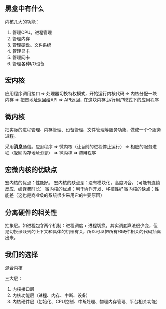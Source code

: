 ## 黑盒中有什么
内核几大的功能：
1. 管理CPU。进程管理
2. 管理内存
3. 管理硬盘。文件系统
4. 管理显卡
5. 管理网卡
6. 管理各种I/O设备

## 宏内核
应用程序调用接口 => 处理器切换特权模式，开始运行内核代码 => 内核分配一块内存 => 把首地址返回给API => API返回，在这块内存,运行用户模式下的应用程序

## 微内核
把实际的进程管理、内存管理、设备管理、文件管理等服务功能，做成一个个服务进程。

采用**消息**通信。应用程序 => 微内核（让当前的进程停止运行） => 相应的服务进程（返回内存地址消息） => 微内核 => 应用程序

## 宏微内核的优缺点
宏内核的优点：性能好。
宏内核的缺点是：没有模块化，高度耦合。（可能有连锁反应、编译费时长）
微内核的优点：利于协作开发、移植性好
微内核的缺点：性能差（这也是商业级的系统很少采用它的主要原因）

## 分离硬件的相关性
抽象层。如进程包含两个机制：进程调度 + 进程切换。其实调度算法很少变，但是切换涉及到的上下文和具体的机器有关。所以可以把所有和硬件相关的代码抽离出来。

## 我们的选择
混合内核

三大层：
1. 内核接口层
2. 内核功能层（进程、内存、中断、设备）
3. 内核硬件层（初始化、CPU控制、中断处理、物理内存管理、平台相关功能）
